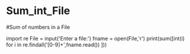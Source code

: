 # Sum_int_File
#Sum of numbers in a File

import re
File = input('Enter a file:')
fname = open(File,'r')
print(sum([int(i) for i in re.findall('[0-9]+',fname.read()) ]))
